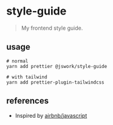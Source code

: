# style-guide
> My frontend style guide.

## usage
```shell
# normal
yarn add prettier @jswork/style-guide

# with tailwind
yarn add prettier-plugin-tailwindcss
```

## references
- Inspired by [airbnb/javascript](https://github.com/strangelove-ventures/style-guide)
